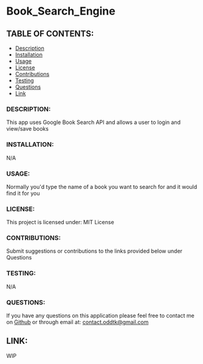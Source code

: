 # Book_Search_Engine

## TABLE OF CONTENTS:
- [Description](#description)
- [Installation](#installation)
- [Usage](#usage)
- [License](#license)
- [Contributions](#contributions)
- [Testing](#testing)
- [Questions](#questions)
- [Link](#link)

### DESCRIPTION:
This app uses Google Book Search API and allows a user to login and view/save books

### INSTALLATION:
N/A

### USAGE:
Normally you'd type the name of a book you want to search for and it would find it for you

### LICENSE:
This project is licensed under:
MIT License

### CONTRIBUTIONS:
Submit suggestions or contributions to the links provided below under Questions

### TESTING:
N/A

### QUESTIONS:
If you have any questions on this application please feel free to contact me on
[Github](https://github.com/oddtk/) or through email at: contact.oddtk@gmail.com

## LINK:
WIP
